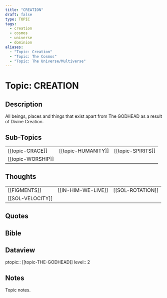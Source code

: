 ```yaml
---
title: "CREATION"
draft: false
type: TOPIC
tags:
  - creation
  - cosmos
  - universe
  - dominion
aliases:
  - "Topic: Creation"
  - "Topic: The Cosmos"
  - "Topic: The Universe/Multiverse"
---
```

# Topic: CREATION

## Description
All beings, places and things that exist apart from The GODHEAD as a result of Divine Creation.

## Sub-Topics
|     |     |     |
| --- | --- | --- |
| [[topic-GRACE]] | [[topic-HUMANITY]] | [[topic-SPIRITS]] |
| [[topic-WORSHIP]] |

## Thoughts
|     |     |     |
| --- | --- | --- |
| [[FIGMENTS]] | [[IN-HIM-WE-LIVE]] | [[SOL-ROTATION]] |
| [[SOL-VELOCITY]] |

## Quotes

## Bible

## Dataview
ptopic:: [[topic-THE-GODHEAD]]
level:: 2

## Notes
Topic notes.

